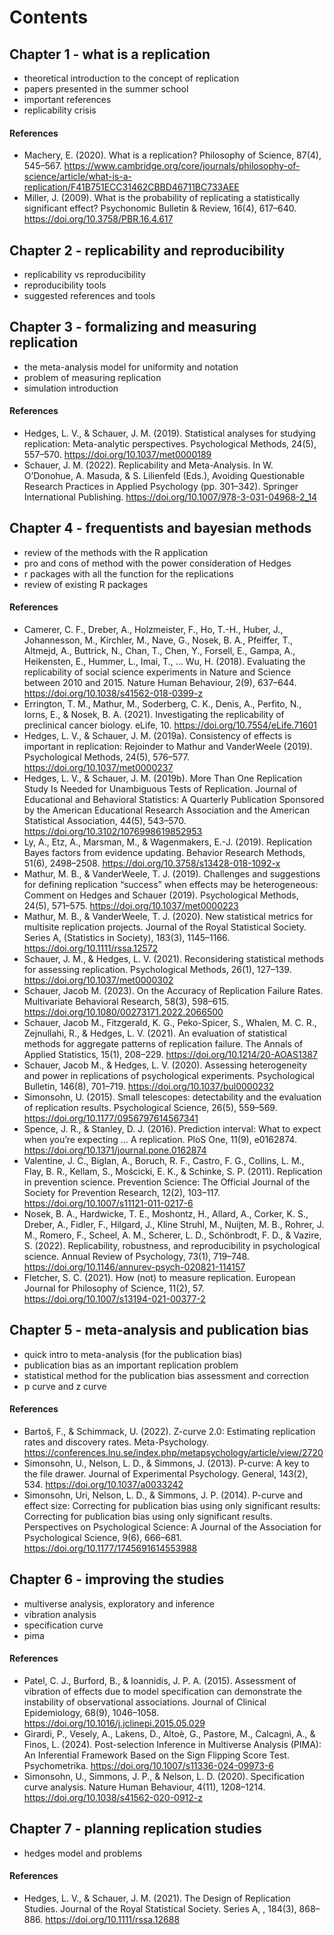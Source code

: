 # Contents

## Chapter 1 - what is a replication

- theoretical introduction to the concept of replication
- papers presented in the summer school
- important references
- replicability crisis

#### References

- Machery, E. (2020). What is a replication? Philosophy of Science, 87(4), 545–567. https://www.cambridge.org/core/journals/philosophy-of-science/article/what-is-a-replication/F41B751ECC31462CBBD46711BC733AEE
- Miller, J. (2009). What is the probability of replicating a statistically significant effect? Psychonomic Bulletin & Review, 16(4), 617–640. https://doi.org/10.3758/PBR.16.4.617

## Chapter 2 - replicability and reproducibility

- replicability vs reproducibility
- reproducibility tools
- suggested references and tools

## Chapter 3 - formalizing and measuring replication

- the meta-analysis model for uniformity and notation
- problem of measuring replication
- simulation introduction

#### References

- Hedges, L. V., & Schauer, J. M. (2019). Statistical analyses for studying replication: Meta-analytic perspectives. Psychological Methods, 24(5), 557–570. https://doi.org/10.1037/met0000189
- Schauer, J. M. (2022). Replicability and Meta-Analysis. In W. O’Donohue, A. Masuda, & S. Lilienfeld (Eds.), Avoiding Questionable Research Practices in Applied Psychology (pp. 301–342). Springer International Publishing. https://doi.org/10.1007/978-3-031-04968-2_14

## Chapter 4 - frequentists and bayesian methods

- review of the methods with the R application
- pro and cons of method with the power consideration of Hedges
- r packages with all the function for the replications
- review of existing R packages

#### References

- Camerer, C. F., Dreber, A., Holzmeister, F., Ho, T.-H., Huber, J., Johannesson, M., Kirchler, M., Nave, G., Nosek, B. A., Pfeiffer, T., Altmejd, A., Buttrick, N., Chan, T., Chen, Y., Forsell, E., Gampa, A., Heikensten, E., Hummer, L., Imai, T., … Wu, H. (2018). Evaluating the replicability of social science experiments in Nature and Science between 2010 and 2015. Nature Human Behaviour, 2(9), 637–644. https://doi.org/10.1038/s41562-018-0399-z
- Errington, T. M., Mathur, M., Soderberg, C. K., Denis, A., Perfito, N., Iorns, E., & Nosek, B. A. (2021). Investigating the replicability of preclinical cancer biology. eLife, 10. https://doi.org/10.7554/eLife.71601
- Hedges, L. V., & Schauer, J. M. (2019a). Consistency of effects is important in replication: Rejoinder to Mathur and VanderWeele (2019). Psychological Methods, 24(5), 576–577. https://doi.org/10.1037/met0000237
- Hedges, L. V., & Schauer, J. M. (2019b). More Than One Replication Study Is Needed for Unambiguous Tests of Replication. Journal of Educational and Behavioral Statistics: A Quarterly Publication Sponsored by the American Educational Research Association and the American Statistical Association, 44(5), 543–570. https://doi.org/10.3102/1076998619852953
- Ly, A., Etz, A., Marsman, M., & Wagenmakers, E.-J. (2019). Replication Bayes factors from evidence updating. Behavior Research Methods, 51(6), 2498–2508. https://doi.org/10.3758/s13428-018-1092-x
- Mathur, M. B., & VanderWeele, T. J. (2019). Challenges and suggestions for defining replication “success” when effects may be heterogeneous: Comment on Hedges and Schauer (2019). Psychological Methods, 24(5), 571–575. https://doi.org/10.1037/met0000223
- Mathur, M. B., & VanderWeele, T. J. (2020). New statistical metrics for multisite replication projects. Journal of the Royal Statistical Society. Series A, (Statistics in Society), 183(3), 1145–1166. https://doi.org/10.1111/rssa.12572
- Schauer, J. M., & Hedges, L. V. (2021). Reconsidering statistical methods for assessing replication. Psychological Methods, 26(1), 127–139. https://doi.org/10.1037/met0000302
- Schauer, Jacob M. (2023). On the Accuracy of Replication Failure Rates. Multivariate Behavioral Research, 58(3), 598–615. https://doi.org/10.1080/00273171.2022.2066500
- Schauer, Jacob M., Fitzgerald, K. G., Peko-Spicer, S., Whalen, M. C. R., Zejnullahi, R., & Hedges, L. V. (2021). An evaluation of statistical methods for aggregate patterns of replication failure. The Annals of Applied Statistics, 15(1), 208–229. https://doi.org/10.1214/20-AOAS1387
- Schauer, Jacob M., & Hedges, L. V. (2020). Assessing heterogeneity and power in replications of psychological experiments. Psychological Bulletin, 146(8), 701–719. https://doi.org/10.1037/bul0000232
- Simonsohn, U. (2015). Small telescopes: detectability and the evaluation of replication results. Psychological Science, 26(5), 559–569. https://doi.org/10.1177/0956797614567341
- Spence, J. R., & Stanley, D. J. (2016). Prediction interval: What to expect when you’re expecting … A replication. PloS One, 11(9), e0162874. https://doi.org/10.1371/journal.pone.0162874
- Valentine, J. C., Biglan, A., Boruch, R. F., Castro, F. G., Collins, L. M., Flay, B. R., Kellam, S., Mościcki, E. K., & Schinke, S. P. (2011). Replication in prevention science. Prevention Science: The Official Journal of the Society for Prevention Research, 12(2), 103–117. https://doi.org/10.1007/s11121-011-0217-6
- Nosek, B. A., Hardwicke, T. E., Moshontz, H., Allard, A., Corker, K. S., Dreber, A., Fidler, F., Hilgard, J., Kline Struhl, M., Nuijten, M. B., Rohrer, J. M., Romero, F., Scheel, A. M., Scherer, L. D., Schönbrodt, F. D., & Vazire, S. (2022). Replicability, robustness, and reproducibility in psychological science. Annual Review of Psychology, 73(1), 719–748. https://doi.org/10.1146/annurev-psych-020821-114157
- Fletcher, S. C. (2021). How (not) to measure replication. European Journal for Philosophy of Science, 11(2), 57. https://doi.org/10.1007/s13194-021-00377-2


## Chapter 5 - meta-analysis and publication bias

<!-- TODO check if putting this -->

- quick intro to meta-analysis (for the publication bias)
- publication bias as an important replication problem
- statistical method for the publication bias assessment and correction
- p curve and z curve

#### References

- Bartoš, F., & Schimmack, U. (2022). Z-curve 2.0: Estimating replication rates and discovery rates. Meta-Psychology. https://conferences.lnu.se/index.php/metapsychology/article/view/2720
- Simonsohn, U., Nelson, L. D., & Simmons, J. (2013). P-curve: A key to the file drawer. Journal of Experimental Psychology. General, 143(2), 534. https://doi.org/10.1037/a0033242
- Simonsohn, Uri, Nelson, L. D., & Simmons, J. P. (2014). P-curve and effect size: Correcting for publication bias using only significant results: Correcting for publication bias using only significant results. Perspectives on Psychological Science: A Journal of the Association for Psychological Science, 9(6), 666–681. https://doi.org/10.1177/1745691614553988

## Chapter 6 - improving the studies

<!-- TODO check if putting this -->

- multiverse analysis, exploratory and inference
- vibration analysis
- specification curve
- pima

#### References

- Patel, C. J., Burford, B., & Ioannidis, J. P. A. (2015). Assessment of vibration of effects due to model specification can demonstrate the instability of observational associations. Journal of Clinical Epidemiology, 68(9), 1046–1058. https://doi.org/10.1016/j.jclinepi.2015.05.029
- Girardi, P., Vesely, A., Lakens, D., Altoè, G., Pastore, M., Calcagnì, A., & Finos, L. (2024). Post-selection Inference in Multiverse Analysis (PIMA): An Inferential Framework Based on the Sign Flipping Score Test. Psychometrika. https://doi.org/10.1007/s11336-024-09973-6
- Simonsohn, U., Simmons, J. P., & Nelson, L. D. (2020). Specification curve analysis. Nature Human Behaviour, 4(11), 1208–1214. https://doi.org/10.1038/s41562-020-0912-z


## Chapter 7 - planning replication studies

- hedges model and problems

#### References

- Hedges, L. V., & Schauer, J. M. (2021). The Design of Replication Studies. Journal of the Royal Statistical Society. Series A, , 184(3), 868–886. https://doi.org/10.1111/rssa.12688

